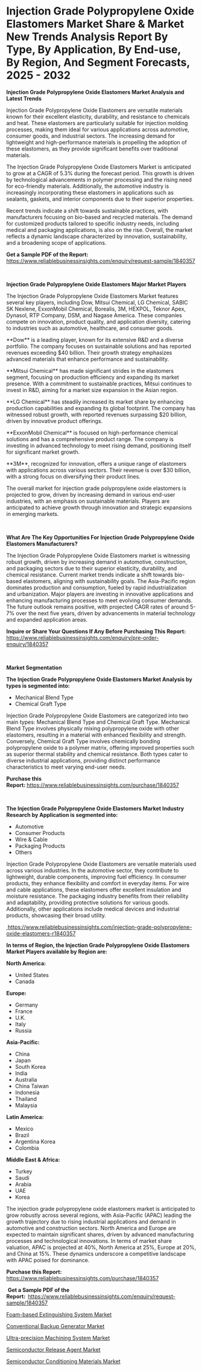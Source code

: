 <p><h1>Injection Grade Polypropylene Oxide Elastomers Market Share & Market New Trends Analysis Report By Type, By Application, By End-use, By Region, And Segment Forecasts, 2025 - 2032</h1></p><p><strong>Injection Grade Polypropylene Oxide Elastomers Market Analysis and Latest Trends</strong></p>
<p><p>Injection Grade Polypropylene Oxide Elastomers are versatile materials known for their excellent elasticity, durability, and resistance to chemicals and heat. These elastomers are particularly suitable for injection molding processes, making them ideal for various applications across automotive, consumer goods, and industrial sectors. The increasing demand for lightweight and high-performance materials is propelling the adoption of these elastomers, as they provide significant benefits over traditional materials.</p><p>The Injection Grade Polypropylene Oxide Elastomers Market is anticipated to grow at a CAGR of 5.3% during the forecast period. This growth is driven by technological advancements in polymer processing and the rising need for eco-friendly materials. Additionally, the automotive industry is increasingly incorporating these elastomers in applications such as sealants, gaskets, and interior components due to their superior properties. </p><p>Recent trends indicate a shift towards sustainable practices, with manufacturers focusing on bio-based and recycled materials. The demand for customized products tailored to specific industry needs, including medical and packaging applications, is also on the rise. Overall, the market reflects a dynamic landscape characterized by innovation, sustainability, and a broadening scope of applications.</p></p>
<p><strong>Get a Sample PDF of the Report:&nbsp;</strong> <a href="https://www.reliablebusinessinsights.com/enquiry/request-sample/1840357?utm_campaign=2310&utm_medium=2&utm_source=Github&utm_content=ia&utm_term=03042025&utm_id=injection-grade-polypropylene-oxide-elastomers">https://www.reliablebusinessinsights.com/enquiry/request-sample/1840357</a></p>
<p>&nbsp;</p>
<p><strong>Injection Grade Polypropylene Oxide Elastomers Major Market Players</strong></p>
<p><p>The Injection Grade Polypropylene Oxide Elastomers Market features several key players, including Dow, Mitsui Chemical, LG Chemical, SABIC SK Nexlene, ExxonMobil Chemical, Borealis, 3M, HEXPOL, Teknor Apex, Dynasol, RTP Company, DSM, and Nagase America. These companies compete on innovation, product quality, and application diversity, catering to industries such as automotive, healthcare, and consumer goods.</p><p>**Dow** is a leading player, known for its extensive R&D and a diverse portfolio. The company focuses on sustainable solutions and has reported revenues exceeding $40 billion. Their growth strategy emphasizes advanced materials that enhance performance and sustainability.</p><p>**Mitsui Chemical** has made significant strides in the elastomers segment, focusing on production efficiency and expanding its market presence. With a commitment to sustainable practices, Mitsui continues to invest in R&D, aiming for a market size expansion in the Asian region.</p><p>**LG Chemical** has steadily increased its market share by enhancing production capabilities and expanding its global footprint. The company has witnessed robust growth, with reported revenues surpassing $20 billion, driven by innovative product offerings.</p><p>**ExxonMobil Chemical** is focused on high-performance chemical solutions and has a comprehensive product range. The company is investing in advanced technology to meet rising demand, positioning itself for significant market growth.</p><p>**3M**, recognized for innovation, offers a unique range of elastomers with applications across various sectors. Their revenue is over $30 billion, with a strong focus on diversifying their product lines.</p><p>The overall market for injection grade polypropylene oxide elastomers is projected to grow, driven by increasing demand in various end-user industries, with an emphasis on sustainable materials. Players are anticipated to achieve growth through innovation and strategic expansions in emerging markets.</p></p>
<p>&nbsp;</p>
<p><strong>What Are The Key Opportunities For Injection Grade Polypropylene Oxide Elastomers Manufacturers?</strong></p>
<p><p>The Injection Grade Polypropylene Oxide Elastomers market is witnessing robust growth, driven by increasing demand in automotive, construction, and packaging sectors due to their superior elasticity, durability, and chemical resistance. Current market trends indicate a shift towards bio-based elastomers, aligning with sustainability goals. The Asia-Pacific region dominates production and consumption, fueled by rapid industrialization and urbanization. Major players are investing in innovative applications and enhancing manufacturing processes to meet evolving consumer demands. The future outlook remains positive, with projected CAGR rates of around 5-7% over the next five years, driven by advancements in material technology and expanded application areas.</p></p>
<p><strong>Inquire or Share Your Questions If Any Before Purchasing This Report:</strong> <a href="https://www.reliablebusinessinsights.com/enquiry/pre-order-enquiry/1840357?utm_campaign=2310&utm_medium=2&utm_source=Github&utm_content=ia&utm_term=03042025&utm_id=injection-grade-polypropylene-oxide-elastomers">https://www.reliablebusinessinsights.com/enquiry/pre-order-enquiry/1840357</a></p>
<p>&nbsp;</p>
<p><strong>Market Segmentation</strong></p>
<p><strong>The Injection Grade Polypropylene Oxide Elastomers Market Analysis by types is segmented into:</strong></p>
<p><ul><li>Mechanical Blend Type</li><li>Chemical Graft Type</li></ul></p>
<p><p>Injection Grade Polypropylene Oxide Elastomers are categorized into two main types: Mechanical Blend Type and Chemical Graft Type. Mechanical Blend Type involves physically mixing polypropylene oxide with other elastomers, resulting in a material with enhanced flexibility and strength. Conversely, Chemical Graft Type involves chemically bonding polypropylene oxide to a polymer matrix, offering improved properties such as superior thermal stability and chemical resistance. Both types cater to diverse industrial applications, providing distinct performance characteristics to meet varying end-user needs.</p></p>
<p><strong>Purchase this Report:&nbsp;</strong><a href="https://www.reliablebusinessinsights.com/purchase/1840357?utm_campaign=2310&utm_medium=2&utm_source=Github&utm_content=ia&utm_term=03042025&utm_id=injection-grade-polypropylene-oxide-elastomers">https://www.reliablebusinessinsights.com/purchase/1840357</a></p>
<p>&nbsp;</p>
<p><strong>The Injection Grade Polypropylene Oxide Elastomers Market Industry Research by Application is segmented into:</strong></p>
<p><ul><li>Automotive</li><li>Consumer Products</li><li>Wire & Cable</li><li>Packaging Products</li><li>Others</li></ul></p>
<p><p>Injection Grade Polypropylene Oxide Elastomers are versatile materials used across various industries. In the automotive sector, they contribute to lightweight, durable components, improving fuel efficiency. In consumer products, they enhance flexibility and comfort in everyday items. For wire and cable applications, these elastomers offer excellent insulation and moisture resistance. The packaging industry benefits from their reliability and adaptability, providing protective solutions for various goods. Additionally, other applications include medical devices and industrial products, showcasing their broad utility.</p></p>
<p><a href="https://www.reliablebusinessinsights.com/injection-grade-polypropylene-oxide-elastomers-r1840357?utm_campaign=2310&utm_medium=2&utm_source=Github&utm_content=ia&utm_term=03042025&utm_id=injection-grade-polypropylene-oxide-elastomers">&nbsp;https://www.reliablebusinessinsights.com/injection-grade-polypropylene-oxide-elastomers-r1840357</a></p>
<p><strong>In terms of Region, the Injection Grade Polypropylene Oxide Elastomers Market Players available by Region are:</strong></p>
<p>
    <p> <strong> North America: </strong>
        <ul>
            <li>United States</li>
            <li>Canada</li>
        </ul>
        </p> 
    <p> <strong> Europe: </strong>
        <ul>
            <li>Germany</li>
            <li>France</li>
            <li>U.K.</li>
            <li>Italy</li>
            <li>Russia</li>
        </ul>
        </p> 
    <p> <strong> Asia-Pacific: </strong>
        <ul>
            <li>China</li>
            <li>Japan</li>
            <li>South Korea</li>
            <li>India</li>
            <li>Australia</li>
            <li>China Taiwan</li>
            <li>Indonesia</li>
            <li>Thailand</li>
            <li>Malaysia</li>
        </ul>
        </p> 
    <p> <strong> Latin America: </strong>
        <ul>
            <li>Mexico</li>
            <li>Brazil</li>
            <li>Argentina Korea</li>
            <li>Colombia</li>
        </ul>
        </p> 
    <p> <strong> Middle East & Africa: </strong>
        <ul>
            <li>Turkey</li>
            <li>Saudi</li>
            <li>Arabia</li>
            <li>UAE</li>
            <li>Korea</li>
        </ul>
    </p>
    </p>
<p><p>The injection grade polypropylene oxide elastomers market is anticipated to grow robustly across several regions, with Asia-Pacific (APAC) leading the growth trajectory due to rising industrial applications and demand in automotive and construction sectors. North America and Europe are expected to maintain significant shares, driven by advanced manufacturing processes and technological innovations. In terms of market share valuation, APAC is projected at 40%, North America at 25%, Europe at 20%, and China at 15%. These dynamics underscore a competitive landscape with APAC poised for dominance.</p></p>
<p><strong>Purchase this Report: </strong><a href="https://www.reliablebusinessinsights.com/purchase/1840357?utm_campaign=2310&utm_medium=2&utm_source=Github&utm_content=ia&utm_term=03042025&utm_id=injection-grade-polypropylene-oxide-elastomers">https://www.reliablebusinessinsights.com/purchase/1840357</a></p>
<p>&nbsp;<strong>Get a Sample PDF of the Report:&nbsp;&nbsp;</strong><a href="https://www.reliablebusinessinsights.com/enquiry/request-sample/1840357?utm_campaign=2310&utm_medium=2&utm_source=Github&utm_content=ia&utm_term=03042025&utm_id=injection-grade-polypropylene-oxide-elastomers">https://www.reliablebusinessinsights.com/enquiry/request-sample/1840357</a></p>
<p><strong></strong></p>
<p><p><a href="https://www.linkedin.com/pulse/projected-cagr-133-foam-based-extinguishing-system-hagbe?utm_campaign=2310&utm_medium=2&utm_source=Github&utm_content=ia&utm_term=03042025&utm_id=injection-grade-polypropylene-oxide-elastomers">Foam-based Extinguishing System Market</a></p><p><a href="https://www.linkedin.com/pulse/finding-growth-prospectsaided-through-conventional-ujcle?utm_campaign=2310&utm_medium=2&utm_source=Github&utm_content=ia&utm_term=03042025&utm_id=injection-grade-polypropylene-oxide-elastomers">Conventional Backup Generator Market</a></p><p><a href="https://www.linkedin.com/pulse/rising-trends-ultra-precision-machining-system-market-qi9ue?utm_campaign=2310&utm_medium=2&utm_source=Github&utm_content=ia&utm_term=03042025&utm_id=injection-grade-polypropylene-oxide-elastomers">Ultra-precision Machining System Market</a></p><p><a href="https://github.com/janustabarf2/Market-Research-Report-List-1/blob/main/semiconductor-release-agent-market.md?utm_campaign=2310&utm_medium=2&utm_source=Github&utm_content=ia&utm_term=03042025&utm_id=injection-grade-polypropylene-oxide-elastomers">Semiconductor Release Agent Market</a></p><p><a href="https://github.com/kaganalcinwv/Market-Research-Report-List-1/blob/main/semiconductor-conditioning-materials-market.md?utm_campaign=2310&utm_medium=2&utm_source=Github&utm_content=ia&utm_term=03042025&utm_id=injection-grade-polypropylene-oxide-elastomers">Semiconductor Conditioning Materials Market</a></p></p>